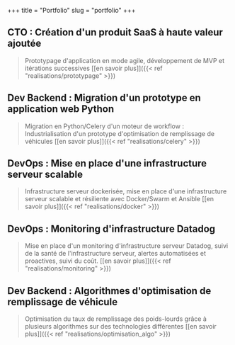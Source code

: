 +++
title = "Portfolio"
slug = "portfolio"
+++


## CTO : Création d'un produit SaaS à haute valeur ajoutée
> Prototypage d'application en mode agile, développement de MVP et itérations successives
> [[en savoir plus]]({{< ref "realisations/prototypage" >}})

## Dev Backend : Migration d'un prototype en application web Python
> Migration en Python/Celery d'un moteur de workflow : Industrialisation d'un prototype d'optimisation de remplissage de véhicules
> [[en savoir plus]]({{< ref "realisations/celery" >}})

## DevOps : Mise en place d'une infrastructure serveur scalable 
> Infrastructure serveur dockerisée, mise en place d'une infrastructure serveur scalable et résiliente avec Docker/Swarm et Ansible
> [[en savoir plus]]({{< ref "realisations/docker" >}})

## DevOps : Monitoring d'infrastructure Datadog
> Mise en place d'un monitoring d'infrastructure serveur Datadog, suivi de la santé de l'infrastructure serveur, alertes automatisées et proactives, suivi du coût.
> [[en savoir plus]]({{< ref "realisations/monitoring" >}})

## Dev Backend : Algorithmes d'optimisation de remplissage de véhicule
> Optimisation du taux de remplissage des poids-lourds grâce à plusieurs algorithmes sur des technologies différentes
> [[en savoir plus]]({{< ref "realisations/optimisation_algo" >}})
